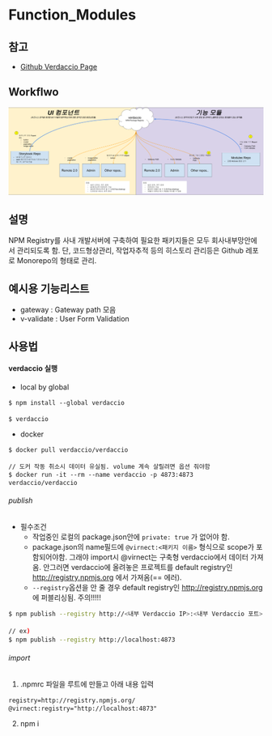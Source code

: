 # Function_Modules

## 참고

- [Github Verdaccio Page](https://github.com/verdaccio/verdaccio)

## Workflwo

<img src="./Workflow_Storybook_Verdaccio.png" style="margin:auto;">

## 설명

NPM Registry를 사내 개발서버에 구축하여 필요한 패키지들은 모두 회사내부망안에서 관리되도록 함.
단, 코드형상관리, 작업자추적 등의 히스토리 관리등은 Github 레포로 Monorepo의 형태로 관리. 

## 예시용 기능리스트

- gateway : Gateway path 모음
- v-validate : User Form Validation

## 사용법

#### verdaccio 실행

- local by global
```
$ npm install --global verdaccio

$ verdaccio
```

- docker
```
$ docker pull verdaccio/verdaccio

// 도커 작동 취소시 데이터 유실됨. volume 계속 살릴려면 옵션 줘야함
$ docker run -it --rm --name verdaccio -p 4873:4873 verdaccio/verdaccio
```

###### publish

- 필수조건
  - 작업중인 로컬의 package.json안에 ```private: true``` 가 없어야 함.
  - package.json의 name필드에 ```@virnect:<패키지 이름>``` 형식으로 scope가 포함되어야함. 그래야 import시 @virnect는 구축형 verdaccio에서 데이터 가져옴. 안그러면 verdaccio에 올려놓은 프로젝트를 default registry인 http://registry.npmjs.org 에서 가져옴(== 에러).
  - ```--registry```옵션을 안 줄 경우 default registry인 http://registry.npmjs.org 에 퍼블리싱됨. 주의!!!!!
```bash
$ npm publish --registry http://<내부 Verdaccio IP>:<내부 Verdaccio 포트>

// ex)
$ npm publish --registry http://localhost:4873
```

###### import

1. .npmrc 파일을 루트에 만들고 아래 내용 입력
  ```
  registry=http://registry.npmjs.org/
  @virnect:registry="http://localhost:4873"
  ```
2. npm i

